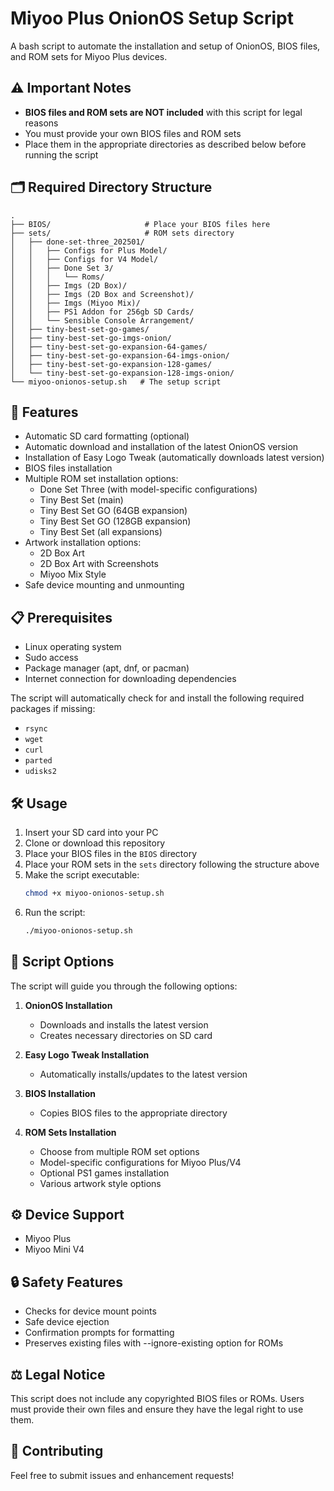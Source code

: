 # Miyoo Plus OnionOS Setup Script

A bash script to automate the installation and setup of OnionOS, BIOS files, and ROM sets for Miyoo Plus devices.

## ⚠️ Important Notes

- **BIOS files and ROM sets are NOT included** with this script for legal reasons
- You must provide your own BIOS files and ROM sets
- Place them in the appropriate directories as described below before running the script

## 🗂️ Required Directory Structure

```
.
├── BIOS/                     # Place your BIOS files here
├── sets/                     # ROM sets directory
│   ├── done-set-three_202501/
│   │   ├── Configs for Plus Model/
│   │   ├── Configs for V4 Model/
│   │   ├── Done Set 3/
│   │   │   └── Roms/
│   │   ├── Imgs (2D Box)/
│   │   ├── Imgs (2D Box and Screenshot)/
│   │   ├── Imgs (Miyoo Mix)/
│   │   ├── PS1 Addon for 256gb SD Cards/
│   │   └── Sensible Console Arrangement/
│   ├── tiny-best-set-go-games/
│   ├── tiny-best-set-go-imgs-onion/
│   ├── tiny-best-set-go-expansion-64-games/
│   ├── tiny-best-set-go-expansion-64-imgs-onion/
│   ├── tiny-best-set-go-expansion-128-games/
│   └── tiny-best-set-go-expansion-128-imgs-onion/
└── miyoo-onionos-setup.sh   # The setup script
```

## 🚀 Features

- Automatic SD card formatting (optional)
- Automatic download and installation of the latest OnionOS version
- Installation of Easy Logo Tweak (automatically downloads latest version)
- BIOS files installation
- Multiple ROM set installation options:
  - Done Set Three (with model-specific configurations)
  - Tiny Best Set (main)
  - Tiny Best Set GO (64GB expansion)
  - Tiny Best Set GO (128GB expansion)
  - Tiny Best Set (all expansions)
- Artwork installation options:
  - 2D Box Art
  - 2D Box Art with Screenshots
  - Miyoo Mix Style
- Safe device mounting and unmounting


## 📋 Prerequisites

- Linux operating system
- Sudo access
- Package manager (apt, dnf, or pacman)
- Internet connection for downloading dependencies

The script will automatically check for and install the following required packages if missing:
  - `rsync`
  - `wget`
  - `curl`
  - `parted`
  - `udisks2`

## 🛠️ Usage

1. Insert your SD card into your PC
2. Clone or download this repository
3. Place your BIOS files in the `BIOS` directory
4. Place your ROM sets in the `sets` directory following the structure above
5. Make the script executable:
   ```bash
   chmod +x miyoo-onionos-setup.sh
   ```
6. Run the script:
   ```bash
   ./miyoo-onionos-setup.sh
   ```

## 📝 Script Options

The script will guide you through the following options:

1. **OnionOS Installation**
   - Downloads and installs the latest version
   - Creates necessary directories on SD card

2. **Easy Logo Tweak Installation**
   - Automatically installs/updates to the latest version

3. **BIOS Installation**
   - Copies BIOS files to the appropriate directory

4. **ROM Sets Installation**
   - Choose from multiple ROM set options
   - Model-specific configurations for Miyoo Plus/V4
   - Optional PS1 games installation
   - Various artwork style options

## ⚙️ Device Support

- Miyoo Plus
- Miyoo Mini V4

## 🔒 Safety Features

- Checks for device mount points
- Safe device ejection
- Confirmation prompts for formatting
- Preserves existing files with --ignore-existing option for ROMs

## ⚖️ Legal Notice

This script does not include any copyrighted BIOS files or ROMs. Users must provide their own files and ensure they have the legal right to use them.

## 🤝 Contributing

Feel free to submit issues and enhancement requests! 